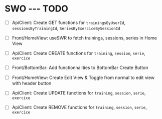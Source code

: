 # SWO --- TODO

- [ ] ApiClient: Create GET functions for `trainingsByUserId`, `sessionsByTrainingId`, `SeriesByExerciceBySessionId`
- [ ] Front/HomeView: useSWR to fetch trainings, sessions, series in Home View

- [ ] ApiClient: Create CREATE functions for `training`, `session`, `serie`, `exercice`
- [ ] Front/BottomBar: Add functionnalities to BottomBar Create Button

- [ ] Front/HomeView: Create Edit View & Toggle from normal to edit view with header button
- [ ] ApiClient: Create UPDATE functions for `training`, `session`, `serie`, `exercice`
- [ ] ApiClient: Create REMOVE functions for `training`, `session`, `serie`, `exercice`
